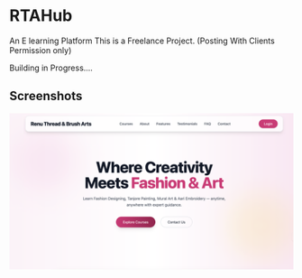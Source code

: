 # RTAHub
An E learning Platform
This is a Freelance Project. (Posting With Clients Permission only)

Building in Progress....

## Screenshots

![LandingPage](frontend/public/UI1.png)
